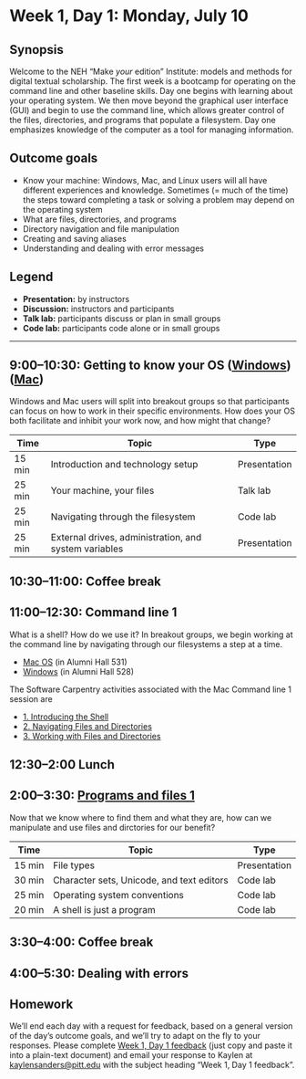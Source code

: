 # Week 1, Day 1: Monday, July 10

## Synopsis

Welcome to the NEH “Make *your* edition” Institute: models and methods for digital textual scholarship. The first week is a bootcamp for operating on the command line and other baseline skills. Day one begins with learning about your operating system. We then move beyond the graphical user interface (GUI) and begin to use the command line, which allows greater control of the files, directories, and programs that populate a filesystem. Day one emphasizes knowledge of the computer as a tool for managing information.

## Outcome goals
* Know your machine: Windows, Mac, and Linux users will all have different experiences and knowledge. Sometimes (= much of the time) the steps toward completing a task or solving a problem may depend on the operating system
* What are files, directories, and programs
* Directory navigation and file manipulation
* Creating and saving aliases
* Understanding and dealing with error messages

## Legend

* **Presentation:** by instructors
* **Discussion:** instructors and participants
* **Talk lab:** participants discuss or plan in small groups
* **Code lab:** participants code alone or in small groups

______

## 9:00–10:30: Getting to know your OS ([Windows](getting_to_know_windows.md)) ([Mac](getting_to_know_mac.md))

Windows and Mac users will split into breakout groups so that participants can focus on how to work in their specific environments. How does your OS both facilitate and inhibit your work now, and how might that change?

Time | Topic | Type
---- | ---- | ----
15 min | Introduction and technology setup | Presentation
25 min | Your machine, your files | Talk lab
25 min | Navigating through the filesystem | Code lab
25 min | External drives, administration, and system variables | Presentation

## 10:30–11:00: Coffee break

## 11:00–12:30: Command line 1

What is a shell? How do we use it? In breakout groups, we begin working at the command line by navigating through our filesystems a step at a time.

* [Mac OS](command_line_1_djb.md) (in Alumni Hall 531)
* [Windows](command1_windows.md) (in Alumni Hall 528)

The Software Carpentry activities associated with the Mac Command line 1 session are

* [1. Introducing the Shell](http://swcarpentry.github.io/shell-novice/01-intro/)
* [2. Navigating Files and Directories](http://swcarpentry.github.io/shell-novice/02-filedir/)
* [3. Working with Files and Directories](http://swcarpentry.github.io/shell-novice/03-create/)

## 12:30–2:00 Lunch

## 2:00–3:30: [Programs and files 1](programs_and_files1.md)
Now that we know where to find them and what they are, how can we manipulate and use files and dirctories for our benefit?

Time | Topic | Type
---- | ---- | ----
15 min | File types | Presentation
30 min | Character sets, Unicode, and text editors | Code lab
25 min | Operating system conventions | Code lab
20 min | A shell is just a program | Code lab

## 3:30–4:00: Coffee break

## 4:00–5:30: Dealing with errors

## Homework

We’ll end each day with a request for feedback, based on a general version of the day’s outcome goals, and we’ll try to adapt on the fly to your responses. Please complete [Week 1, Day 1 feedback](week_1_day_1_feedback.md) (just copy and paste it into a plain-text document) and email your response to Kaylen at [kaylensanders@pitt.edu](mailto:kaylensanders@pitt.edu) with the subject heading “Week 1, Day 1 feedback”.



